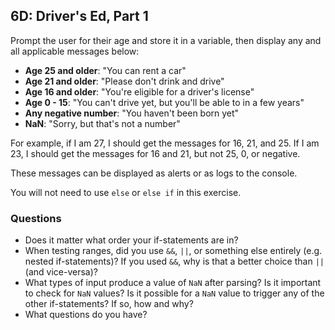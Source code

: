 ## 6D: Driver's Ed, Part 1

Prompt the user for their age and store it in a variable, then display any and all applicable messages below:

- **Age 25 and older**: "You can rent a car"
- **Age 21 and older**: "Please don't drink and drive"
- **Age 16 and older**: "You're eligible for a driver's license"
- **Age 0 - 15**: "You can't drive yet, but you'll be able to in a few years"
- **Any negative number**: "You haven't been born yet"
- **NaN**: "Sorry, but that's not a number"

For example, if I am 27, I should get the messages for 16, 21, and 25. If I am 23, I should get the messages for 16 and 21, but not 25, 0, or negative.

These messages can be displayed as alerts or as logs to the console.

You will not need to use `else` or `else if` in this exercise.

### Questions

- Does it matter what order your if-statements are in?
- When testing ranges, did you use `&&`, `||`, or something else entirely (e.g. nested if-statements)? If you used `&&`, why is that a better choice than `||` (and vice-versa)?
- What types of input produce a value of `NaN` after parsing? Is it important to check for `NaN` values? Is it possible for a `NaN` value to trigger any of the other if-statements? If so, how and why?
- What questions do you have?
